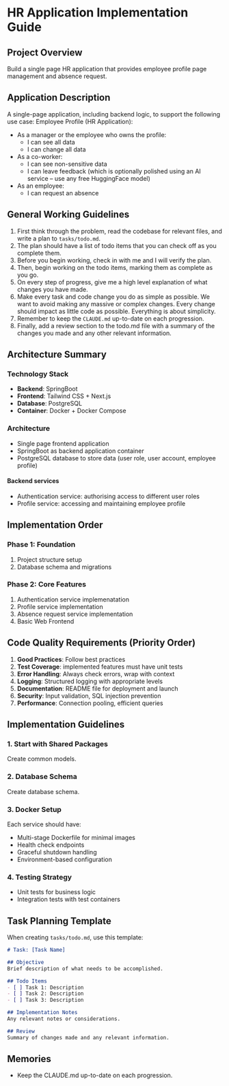# HR Application Implementation Guide

## Project Overview

Build a single page HR application that provides employee profile page management and absence request.

## Application Description
A single-page application, including backend logic, to support the following use case:
Employee Profile (HR Application):
- As a manager or the employee who owns the profile:
    - I can see all data
    - I can change all data
- As a co-worker:
    - I can see non-sensitive data
    - I can leave feedback (which is optionally polished using an AI service – use any free HuggingFace model)
- As an employee:
    - I can request an absence

## General Working Guidelines
1. First think through the problem, read the codebase for relevant files, and write a plan to `tasks/todo.md`.
2. The plan should have a list of todo items that you can check off as you complete them.
3. Before you begin working, check in with me and I will verify the plan.
4. Then, begin working on the todo items, marking them as complete as you go.
5. On every step of progress, give me a high level explanation of what changes you have made.
6. Make every task and code change you do as simple as possible. We want to avoid making any massive or complex changes. Every change should impact as little code as possible. Everything is about simplicity.
7. Remember to keep the `CLAUDE.md` up-to-date on each progression.
8. Finally, add a review section to the todo.md file with a summary of the changes you made and any other relevant information.

## Architecture Summary

### Technology Stack
- **Backend**: SpringBoot
- **Frontend**: Tailwind CSS + Next.js
- **Database**: PostgreSQL
- **Container**: Docker + Docker Compose

### Architecture
- Single page frontend application
- SpringBoot as backend application container
- PostgreSQL database to store data (user role, user account, employee profile)

#### Backend services
- Authentication service: authorising access to different user roles
- Profile service: accessing and maintaining employee profile

## Implementation Order

### Phase 1: Foundation
1. Project structure setup
2. Database schema and migrations

### Phase 2: Core Features
1. Authentication service implemenatation
2. Profile service implementation
3. Absence request service implementation
4. Basic Web Frontend

## Code Quality Requirements (Priority Order)

1. **Good Practices**: Follow best practices
2. **Test Coverage**: implemented features must have unit tests
3. **Error Handling**: Always check errors, wrap with context
4. **Logging**: Structured logging with appropriate levels
5. **Documentation**: README file for deployment and launch
6. **Security**: Input validation, SQL injection prevention
7. **Performance**: Connection pooling, efficient queries

## Implementation Guidelines

### 1. Start with Shared Packages

Create common models.

### 2. Database Schema

Create database schema.

### 3. Docker Setup

Each service should have:
- Multi-stage Dockerfile for minimal images
- Health check endpoints
- Graceful shutdown handling
- Environment-based configuration

### 4. Testing Strategy

- Unit tests for business logic
- Integration tests with test containers

## Task Planning Template

When creating `tasks/todo.md`, use this template:

```markdown
# Task: [Task Name]

## Objective
Brief description of what needs to be accomplished.

## Todo Items
- [ ] Task 1: Description
- [ ] Task 2: Description
- [ ] Task 3: Description

## Implementation Notes
Any relevant notes or considerations.

## Review
Summary of changes made and any relevant information.
```

## Memories
- Keep the CLAUDE.md up-to-date on each progression.